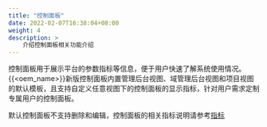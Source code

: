 ```yaml
---
title: "控制面板"
date: 2022-02-07T16:38:04+08:00
weight: 4
description: >
    介绍控制面板相关功能介绍
---
```


控制面板用于展示平台的参数指标等信息，便于用户快速了解系统使用情况。{{<oem_name>}}新版控制面板内置管理后台视图、域管理后台视图和项目视图的默认模板，且支持自定义任意视图下的控制面板的显示指标，针对用户需求定制专属用户的控制面板。

默认控制面板不支持删除和编辑，控制面板的相关指标说明请参考[指标](./metric)